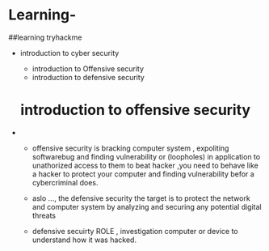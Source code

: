# Learning-
##learning tryhackme
- introduction to cyber security 
  - introduction to Offensive security 
  - introduction to defensive security

  # introduction to offensive security
- 
  - offensive security is bracking computer system  , expoliting softwarebug and finding vulnerability or (loopholes) in application to unathorized access to them  to beat hacker ,you need to behave like a hacker to protect your computer and finding vulnerability befor a cybercriminal does.
  
  - aslo ..., the defensive security the target is to protect the network and computer system by analyzing and securing any potential digital threats
  - defensive secuirty ROLE , investigation computer or device to understand how it was hacked.
  
